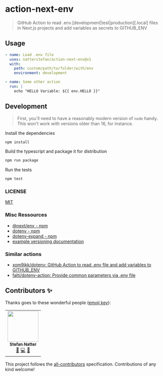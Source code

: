 # action-next-env

> GitHub Action to read .env.[development|test|production][.local] files in
> Next.js projects and add variables as secrets to GITHUB_ENV

## Usage

```yaml
- name: Load .env file
  uses: natterstefan/action-next-env@v1
  with:
    path: custom/path/to/folder/with/env
    environment: development

- name: Some other action
  run: |
    echo "HELLO Variable: ${{ env.HELLO }}"
```

## Development

> First, you'll need to have a reasonably modern version of `node` handy. This
> won't work with versions older than 16, for instance.

Install the dependencies

```bash
npm install
```

Build the typescript and package it for distribution

```bash
npm run package
```

Run the tests

```bash
npm test
```

### LICENSE

[MIT](LICENSE)

### Misc Ressources

- [@next/env - npm](https://www.npmjs.com/package/@next/env)
- [dotenv - npm](https://www.npmjs.com/package/dotenv)
- [dotenv-expand - npm](https://www.npmjs.com/package/dotenv-expand)
- [example versioning documentation](https://github.com/actions/toolkit/blob/master/docs/action-versioning.md)

### Similar actions

- [xom9ikk/dotenv: GitHub Action to read .env file and add variables to GITHUB_ENV](https://github.com/xom9ikk/dotenv)
- [falti/dotenv-action: Provide common parameters via .env file](https://github.com/falti/dotenv-action)

## Contributors ✨

Thanks goes to these wonderful people ([emoji key](https://allcontributors.org/docs/en/emoji-key)):

<!-- ALL-CONTRIBUTORS-LIST:START - Do not remove or modify this section -->
<!-- prettier-ignore-start -->
<!-- markdownlint-disable -->
<table>
  <tr>
    <td align="center"><a href="https://natterstefan.me/"><img src="https://avatars.githubusercontent.com/u/1043668?v=4?s=100" width="100px;" alt=""/><br /><sub><b>Stefan Natter</b></sub></a><br /><a href="#ideas-natterstefan" title="Ideas, Planning, & Feedback">🤔</a> <a href="https://github.com/natterstefan/action-next-env/commits?author=natterstefan" title="Code">💻</a> <a href="https://github.com/natterstefan/action-next-env/commits?author=natterstefan" title="Documentation">📖</a></td>
  </tr>
</table>

<!-- markdownlint-restore -->
<!-- prettier-ignore-end -->

<!-- ALL-CONTRIBUTORS-LIST:END -->

This project follows the [all-contributors](https://github.com/all-contributors/all-contributors) specification. Contributions of any kind welcome!

